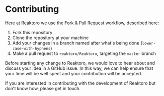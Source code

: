 Contributing
============

Here at Reaktoro we use the Fork & Pull Request workflow, described here:

1. Fork this repository
2. Clone the repository at your machine
3. Add your changes in a branch named after what's being done (`lower-case-with-hyphens`)
4. Make a pull request to `reaktoro/Reaktoro`, targeting the `master` branch

Before starting any change to Reaktoro, we would love to hear about and discuss your idea in a GitHub issue. In this way, we can help ensure that your time will be well spent and your contribution will be accepted.

If you are interested in contributing with the development of Reaktoro but don't know how, please get in touch.
